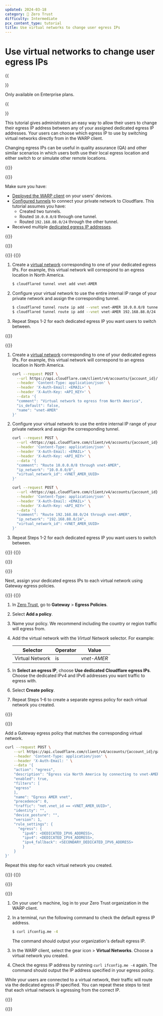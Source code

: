 ```yaml
---
updated: 2024-03-18
category: 🔐 Zero Trust
difficulty: Intermediate
pcx_content_type: tutorial
title: Use virtual networks to change user egress IPs
---
```


# Use virtual networks to change user egress IPs

{{<Aside type="note">}}

Only available on Enterprise plans.

{{</Aside>}}

This tutorial gives administrators an easy way to allow their users to change their egress IP address between any of your assigned dedicated egress IP addresses. Your users can choose which egress IP to use by switching virtual networks directly from in the WARP client.

Changing egress IPs can be useful in quality assurance (QA) and other similar scenarios in which users both use their local egress location and either switch to or simulate other remote locations.

{{<tutorial>}}

{{<tutorial-prereqs>}}

Make sure you have:

- [Deployed the WARP client](/cloudflare-one/connections/connect-devices/warp/deployment/) on your users' devices.
- [Configured tunnels](/cloudflare-one/connections/connect-networks/private-net/cloudflared/) to connect your private network to Cloudflare. This tutorial assumes you have:
  - Created two tunnels.
  - Routed `10.0.0.0/8` through one tunnel.
  - Routed `192.168.88.0/24` through the other tunnel.
- Received multiple [dedicated egress IP addresses](/cloudflare-one/policies/gateway/egress-policies/dedicated-egress-ips/).

{{</tutorial-prereqs>}}

{{<tutorial-step title="Create a virtual network for each egress route">}}

{{<tabs labels="Dashboard | API">}}
{{<tab label="dashboard" no-code="true">}}

1. Create a [virtual network](/cloudflare-one/connections/connect-networks/private-net/cloudflared/tunnel-virtual-networks/) corresponding to one of your dedicated egress IPs. For example, this virtual network will correspond to an egress location in North America.

    ```sh
    $ cloudflared tunnel vnet add vnet-AMER
    ```

2. Configure your virtual network to use the entire internal IP range of your private network and assign the corresponding tunnel.

    ```sh
    $ cloudflared tunnel route ip add --vnet vnet-AMER 10.0.0.0/8 tunnel-AMER
    $ cloudflared tunnel route ip add --vnet vnet-AMER 192.168.88.0/24 tunnel-AMER
    ```

3. Repeat Steps 1-2 for each dedicated egress IP you want users to switch between.

{{</tab>}}

{{<tab label="api" no-code="true">}}

1. Create a [virtual network](/cloudflare-one/connections/connect-networks/private-net/cloudflared/tunnel-virtual-networks/) corresponding to one of your dedicated egress IPs. For example, this virtual network will correspond to an egress location in North America.

    ```bash
    curl --request POST \
      --url https://api.cloudflare.com/client/v4/accounts/{account_id}/teamnet/virtual_networks \
      --header 'Content-Type: application/json' \
      --header 'X-Auth-Email: <EMAIL>' \
      --header 'X-Auth-Key: <API_KEY>' \
      --data '{
      "comment": "Virtual network to egress from North America",
      "is_default": false,
      "name": "vnet-AMER"
    }'
    ```

2. Configure your virtual network to use the entire internal IP range of your private network and assign the corresponding tunnel.

    ```bash
    curl --request POST \
      --url <https://api.cloudflare.com/client/v4/accounts/{account_id}/teamnet/routes> \
      --header 'Content-Type: application/json' \
      --header 'X-Auth-Email: <EMAIL>' \
      --header 'X-Auth-Key: <API_KEY>' \
      --data '{
      "comment": "Route 10.0.0.0/8 through vnet-AMER",
      "ip_network": "10.0.0.0/8",
      "virtual_network_id": <VNET_AMER_UUID>
    }'
    ```

    ```bash
    curl --request POST \
      --url <https://api.cloudflare.com/client/v4/accounts/{account_id}/teamnet/routes> \
      --header 'Content-Type: application/json' \
      --header 'X-Auth-Email: <EMAIL>' \
      --header 'X-Auth-Key: <API_KEY>' \
      --data '{
      "comment": "Route 192.168.88.0/24 through vnet-AMER",
      "ip_network": "192.168.88.0/24",
      "virtual_network_id": <VNET_AMER_UUID>
    }'
    ```

3. Repeat Steps 1-2 for each dedicated egress IP you want users to switch between.

{{</tab>}}
{{</tabs>}}

{{</tutorial-step>}}

{{<tutorial-step title="Create an egress policy">}}

Next, assign your dedicated egress IPs to each virtual network using Gateway egress policies.

{{<tabs labels="Dashboard | API">}}
{{<tab label="dashboard" no-code="true">}}

1. In [Zero Trust](https://one.dash.cloudflare.com/), go to **Gateway** > **Egress Policies**.
2. Select **Add a policy**.
3. Name your policy. We recommend including the country or region traffic will egress from.
4. Add the virtual network with the _Virtual Network_ selector. For example:

    | Selector        | Operator | Value       |
    | --------------- | -------- | ----------- |
    | Virtual Network | is       | _vnet-AMER_ |

5. In **Select an egress IP**, choose **Use dedicated Cloudflare egress IPs**. Choose the dedicated IPv4 and IPv6 addresses you want traffic to egress with.
6. Select **Create policy**.
7. Repeat Steps 1-6 to create a separate egress policy for each virtual network you created.

{{</tab>}}

{{<tab label="api" no-code="true">}}

Add a Gateway egress policy that matches the corresponding virtual network.

```bash
curl --request POST \
    --url https://api.cloudflare.com/client/v4/accounts/{account_id}/gateway/rules \
    --header 'Content-Type: application/json' \
    --header 'X-Auth-Email: ' \
    --data '{
    "action": "egress",
    "description": "Egress via North America by connecting to vnet-AMER",
    "enabled": true,
    "filters": [
    "egress"
    ],
    "name": "Egress AMER vnet",
    "precedence": 0,
    "traffic": "net.vnet_id == <VNET_AMER_UUID>",
    "identity": "",
    "device_posture": "",
    "version": 1,
    "rule_settings": {
      "egress": {
        "ipv6": <DEDICATED_IPV6_ADDRESS>,
        "ipv4": <DEDICATED_IPV4_ADDRESS>,
        "ipv4_fallback": <SECONDARY_DEDICATED_IPV6_ADDRESS>
        }
    }
}'
```

Repeat this step for each virtual network you created.

{{</tab>}}
{{</tabs>}}

{{</tutorial-step>}}

{{<tutorial-step title="Test virtual network egress">}}

1. On your user's machine, log in to your Zero Trust organization in the WARP client.
2. In a terminal, run the following command to check the default egress IP address.

    ```sh
    $ curl ifconfig.me -4
    ```

    The command should output your organization's default egress IP.

3. In the WARP client, select the gear icon > **Virtual Networks**. Choose a virtual network you created.
4. Check the egress IP address by running `curl ifconfig.me -4` again. The command should output the IP address specified in your egress policy.

While your users are connected to a virtual network, their traffic will route via the dedicated egress IP specified. You can repeat these steps to test that each virtual network is egressing from the correct IP.

{{</tutorial-step>}}

{{</tutorial>}}
